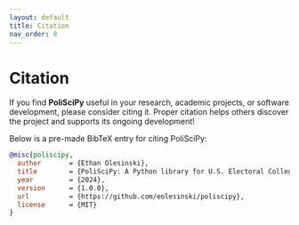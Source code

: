```yaml
---
layout: default
title: Citation
nav_order: 8
---
```


# Citation

If you find **PoliSciPy** useful in your research, academic projects, or software development, please consider citing it. Proper citation helps others discover the project and supports its ongoing development!

Below is a pre-made BibTeX entry for citing PoliSciPy:

```bibtex
@misc{poliscipy,
  author       = {Ethan Olesinski},
  title        = {PoliSciPy: A Python library for U.S. Electoral College visualization},
  year         = {2024},
  version      = {1.0.0},
  url          = {https://github.com/eolesinski/poliscipy},
  license      = {MIT}
}
```